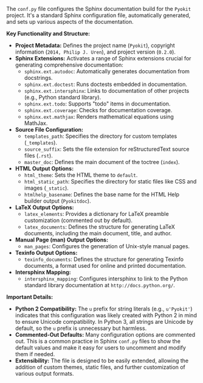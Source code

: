 The `conf.py` file configures the Sphinx documentation build for the `Pyokit` project. It's a standard Sphinx configuration file, automatically generated, and sets up various aspects of the documentation.

**Key Functionality and Structure:**

*   **Project Metadata:** Defines the project name (`Pyokit`), copyright information (`2014, Philip J. Uren`), and project version (`0.2.0`).
*   **Sphinx Extensions:** Activates a range of Sphinx extensions crucial for generating comprehensive documentation:
    *   `sphinx.ext.autodoc`: Automatically generates documentation from docstrings.
    *   `sphinx.ext.doctest`: Runs doctests embedded in documentation.
    *   `sphinx.ext.intersphinx`: Links to documentation of other projects (e.g., Python standard library).
    *   `sphinx.ext.todo`: Supports "todo" items in documentation.
    *   `sphinx.ext.coverage`: Checks for documentation coverage.
    *   `sphinx.ext.mathjax`: Renders mathematical equations using MathJax.
*   **Source File Configuration:**
    *   `templates_path`: Specifies the directory for custom templates (`_templates`).
    *   `source_suffix`: Sets the file extension for reStructuredText source files (`.rst`).
    *   `master_doc`: Defines the main document of the toctree (`index`).
*   **HTML Output Options:**
    *   `html_theme`: Sets the HTML theme to `default`.
    *   `html_static_path`: Specifies the directory for static files like CSS and images (`_static`).
    *   `htmlhelp_basename`: Defines the base name for the HTML Help builder output (`Pyokitdoc`).
*   **LaTeX Output Options:**
    *   `latex_elements`: Provides a dictionary for LaTeX preamble customization (commented out by default).
    *   `latex_documents`: Defines the structure for generating LaTeX documents, including the main document, title, and author.
*   **Manual Page (man) Output Options:**
    *   `man_pages`: Configures the generation of Unix-style manual pages.
*   **Texinfo Output Options:**
    *   `texinfo_documents`: Defines the structure for generating Texinfo documents, a format used for online and printed documentation.
*   **Intersphinx Mapping:**
    *   `intersphinx_mapping`: Configures intersphinx to link to the Python standard library documentation at `http://docs.python.org/`.

**Important Details:**

*   **Python 2 Compatibility:** The `u` prefix for string literals (e.g., `u'Pyokit'`) indicates that this configuration was likely created with Python 2 in mind to ensure Unicode compatibility. In Python 3, all strings are Unicode by default, so the `u` prefix is unnecessary but harmless.
*   **Commented-Out Defaults:** Many configuration options are commented out. This is a common practice in Sphinx `conf.py` files to show the default values and make it easy for users to uncomment and modify them if needed.
*   **Extensibility:** The file is designed to be easily extended, allowing the addition of custom themes, static files, and further customization of various output formats.